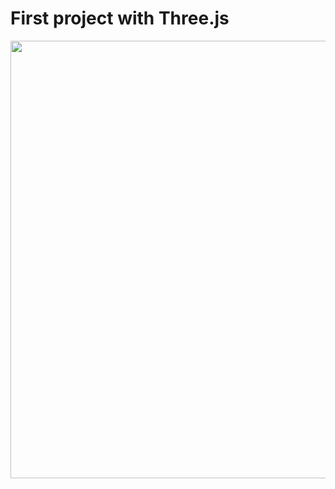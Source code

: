 # First project with Three.js
<img src="https://media.giphy.com/media/ZvbKPZSarrDyqP13zI/giphy.gif" width="700" />
